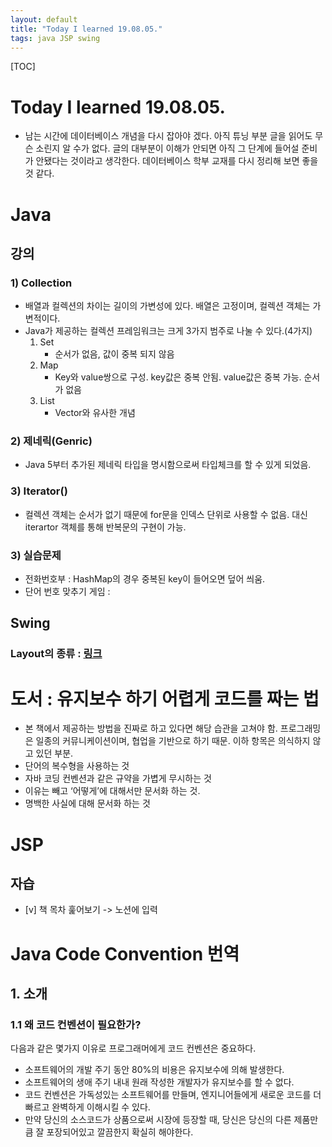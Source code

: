```yaml
---
layout: default
title: "Today I learned 19.08.05."
tags: java JSP swing
---
```

[TOC]
# Today I learned 19.08.05.
- 남는 시간에 데이터베이스 개념을 다시 잡아야 겠다. 아직 튜닝 부분 글을 읽어도 무슨 소린지 알 수가 없다. 글의 대부분이 이해가 안되면 아직 그 단계에 들어설 준비가 안됐다는 것이라고 생각한다. 데이터베이스 학부 교재를 다시 정리해 보면 좋을 것 같다.

# Java
## 강의
### 1) Collection
- 배열과 컬렉션의 차이는 길이의 가변성에 있다. 배열은 고정이며, 컬렉션 객체는 가변적이다.
- Java가 제공하는 컬렉션 프레임워크는 크게 3가지 범주로 나눌 수 있다.(4가지)
    1. Set
    	- 순서가 없음, 값이 중복 되지 않음
    2. Map
    	- Key와 value쌍으로 구성. key값은 중복 안됨. value값은 중복 가능. 순서가 없음
    3. List
		- Vector와 유사한 개념
### 2) 제네릭(Genric)
- Java 5부터 추가된 제네릭 타입을 명시함으로써 타입체크를 할 수 있게 되었음.
### 3) Iterator()
- 컬렉션 객체는 순서가 없기 때문에 for문을 인덱스 단위로 사용할 수 없음. 대신 iterartor 객체를 통해 반복문의 구현이 가능.
### 3) 실습문제
- 전화번호부 : HashMap의 경우 중복된 key이 들어오면 덮어 씌움.
- 단어 번호 맞추기 게임 :

## Swing
### Layout의 종류 : [링크](https://docs.oracle.com/javase/tutorial/uiswing/layout/visual.html)

# 도서 : 유지보수 하기 어렵게 코드를 짜는 법
- 본 책에서 제공하는 방법을 진짜로 하고 있다면 해당 습관을 고쳐야 함. 프로그래밍은 일종의 커뮤니케이션이며, 협업을 기반으로 하기 때문. 이하 항목은 의식하지 않고 있던 부분.
- 단어의 복수형을 사용하는 것
- 자바 코딩 컨벤션과 같은 규약을 가볍게 무시하는 것
- 이유는 빼고 ‘어떻게’에 대해서만 문서화 하는 것.
- 명백한 사실에 대해 문서화 하는 것

# JSP
## 자습
- [v] 책 목차 훑어보기 -> 노션에 입력

# Java Code Convention 번역
## 1. 소개
### 1.1 왜 코드 컨벤션이 필요한가?
다음과 같은 몇가지 이유로 프로그래머에게 코드 컨벤션은 중요하다.
- 소프트웨어의 개발 주기 동안 80%의 비용은 유지보수에 의해 발생한다.
- 소프트웨어의 생애 주기 내내 원래 작성한 개발자가 유지보수를 할 수 없다.
- 코드 컨벤션은 가독성있는 소프트웨어를 만들며, 엔지니어들에게 새로운 코드를 더 빠르고 완벽하게 이해시킬 수 있다.
- 만약 당신의 소스코드가 상품으로써 시장에 등장할 때, 당신은 당신의 다른 제품만큼 잘 포장되어있고 깔끔한지 확실히 해야한다.